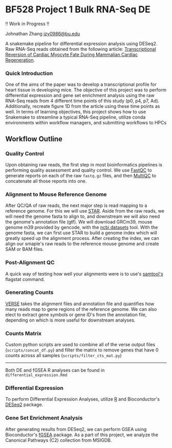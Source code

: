 # BF528 Project 1 Bulk RNA-Seq DE
!! Work in Progress !!

Johnathan Zhang
jzy0986@bu.edu


A snakemake pipeline for differential expression analysis using DESeq2. Raw RNA-Seq reads obtained from the following article: [Transcriptional Reversion of Cardiac Myocyte Fate During Mammalian Cardiac Regeneration](https://pubmed.ncbi.nlm.nih.gov/25477501/). 

### Quick Introduction
One of the aims of the paper was to develop a transcriptional profile for heart tissue in developing mice.
The objective of this project was to perform differential expression and gene set enrichment analysis using the raw RNA-Seq reads from 4 different time points of this study (p0, p4, p7, Ad).
Additionally, recreate figure 1D from the article using these time points as well. 
In terms of learning objectives, this project shows how to use Snakemake to streamline a typical RNA-Seq pipeline, utilize conda environments within workflow managers, and submitting workflows to HPCs


## Workflow Outline
### Quality Control
Upon obtaining raw reads, the first step in most bioinformatics pipelines is performing quality assessment and quality control.
We use [FastQC](https://www.bioinformatics.babraham.ac.uk/projects/fastqc/) to generate reports on each of the raw `fastq.gz` files, and then [MultiQC](https://multiqc.info/) to concatenate all those reports into one.

### Alignment to Mouse Reference Genome
After QC/QA of raw reads, the next major step is read mapping to a reference genome. 
For this we will use [STAR](https://github.com/alexdobin/STAR?tab=readme-ov-file).
Aside from the raw reads, we will need the genome fasta to align to, and downstream we will also need the genome's annotation file (gtf).
We will download GRCm39, mouse genome m39 provided by gencode, with the [ncbi datasets](https://www.ncbi.nlm.nih.gov/datasets/docs/v2/download-and-install/) tool.
With the genome fasta, we can first use STAR to build a genome index which will greatly speed up the alignment process.
After creating the index, we can align our smaple's raw reads to the reference mouse genome and create SAM or BAM files.

### Post-Alignment QC
A quick way of testing how well your alignments were is to use's [samtool's](https://www.htslib.org/) flagstat command.

### Generating Counts
[VERSE](https://kim.bio.upenn.edu/software/verse.shtml) takes the alignment files and annotation file and quantifies how many reads map to gene regions of the reference genome.
We can also elect to extract gene symbols or gene ID's from the annotation file, depending on which is more useful for downstream analyses.

### Counts Matrix 
Custom python scripts are used to combine all of the verse output files (`scripts/concat_df.py`) and filter the matrix to remove genes that have 0 counts across all samples (`scripts/filter_cts_mat.py`)

---
Both DE and fGSEA R analyses can be found in `differential_expression.Rmd`

### Differential Expression
To perform Differential Expression Analyses, utilize [R](https://www.r-project.org/) and Bioconductor's [DESeq2](https://bioconductor.org/packages/release/bioc/html/DESeq2.html) package.

### Gene Set Enrichment Analysis
After generating results from DESeq2, we can perform GSEA using Bioconductor's [fGSEA](https://bioconductor.org/packages/release/bioc/html/fgsea.html) package. As a part of this project, we analyze the Canonical Pathways (C2) collection from MSIGDB. 



